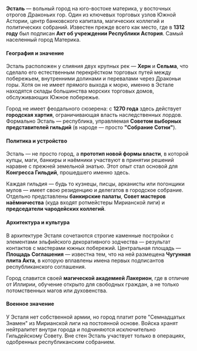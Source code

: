**Эсталь** — вольный город на юго-востоке материка, у восточных отрогов Драконьих гор. Один из ключевых торговых узлов Южной Астории, центр банковского капитала, магических коллегий и политических собраний. Известен прежде всего как место, где в **1312 году** был подписан **Акт об учреждении Республики Астория**. Самый населенный город Материка.

#### География и значение

Эсталь расположен у слияния двух крупных рек — **Херн** и **Сельма**, что сделало его естественным перекрёстком торговых путей между побережьем, внутренними долинами и перевалами через Драконьи горы. Хотя он не имеет прямого выхода к морю, именно в Эстале находятся склады большинства морских торговых домов, обслуживающих Южное побережье.

Город не имеет феодального сюзерена: с **1270 года** здесь действует **городская хартия**, ограничивающая власть наследственных лордов. Формально Эсталь — республика, управляемая **Советом выборных представителей гильдий** (в народе — просто **"Собрание Сотни"**).

#### Политика и устройство

Эсталь — не просто город, а **прототип новой формы власти**, в которой купцы, маги, банкиры и наёмники участвуют в принятии решений наравне с прежней земельной знатью. Этот опыт стал основой для **Конгресса Гильдий**, прошедшего именно здесь.

Каждая гильдия — будь то кузнецы, писцы, арканисты или погонщики мулов — имеет свою резиденцию и делегатов в городское собрание. Отдельно представлены **банкирские палаты**, **Совет мастеров наёмничества** (куда входят ротмейстеры Мирианской лиги) и **председатели чародейских коллегий**.

#### Архитектура и культура

В архитектуре Эсталя сочетаются строгие каменные постройки с элементами эльфийского декоративного зодчества — результат контактов с мастерами южных побережий. Центральная площадь — **Площадь Соглашения** — известна тем, что на ней размещена **Чугунная плита Акта**, в которую вплавлены имена первых подписантов республиканского соглашения.

Город славится своей **магической академией Лакерион**, где в отличие от Иллирии, обучение открыто для свободных граждан, а не только потомственных магов или духовенства.

#### Военное значение

У Эсталя нет собственной армии, но город платит роте "Семнадцатых Знамен" из Мирианской лиги на постоянной основе. Войска хранят нейтралитет внутри города и подчиняются исключительно Гильдейскому Совету. Вне стен Эсталь участвует только в операциях, одобренных республиканским собранием.